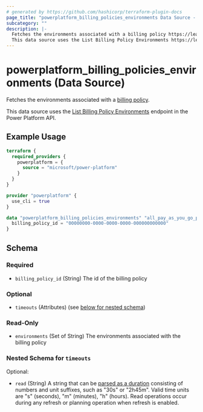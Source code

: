 ```yaml
---
# generated by https://github.com/hashicorp/terraform-plugin-docs
page_title: "powerplatform_billing_policies_environments Data Source - powerplatform"
subcategory: ""
description: |-
  Fetches the environments associated with a billing policy https://learn.microsoft.com/power-platform/admin/pay-as-you-go-overview#what-is-a-billing-policy.
  This data source uses the List Billing Policy Environments https://learn.microsoft.com/rest/api/power-platform/licensing/billing-policy-environment/list-billing-policy-environments endpoint in the Power Platform API.
---
```


# powerplatform_billing_policies_environments (Data Source)

Fetches the environments associated with a [billing policy](https://learn.microsoft.com/power-platform/admin/pay-as-you-go-overview#what-is-a-billing-policy).

This data source uses the [List Billing Policy Environments](https://learn.microsoft.com/rest/api/power-platform/licensing/billing-policy-environment/list-billing-policy-environments) endpoint in the Power Platform API.

## Example Usage

```terraform
terraform {
  required_providers {
    powerplatform = {
      source = "microsoft/power-platform"
    }
  }
}

provider "powerplatform" {
  use_cli = true
}

data "powerplatform_billing_policies_environments" "all_pay_as_you_go_policy_envs" {
  billing_policy_id = "00000000-0000-0000-0000-000000000000"
}
```

<!-- schema generated by tfplugindocs -->
## Schema

### Required

- `billing_policy_id` (String) The id of the billing policy

### Optional

- `timeouts` (Attributes) (see [below for nested schema](#nestedatt--timeouts))

### Read-Only

- `environments` (Set of String) The environments associated with the billing policy

<a id="nestedatt--timeouts"></a>
### Nested Schema for `timeouts`

Optional:

- `read` (String) A string that can be [parsed as a duration](https://pkg.go.dev/time#ParseDuration) consisting of numbers and unit suffixes, such as "30s" or "2h45m". Valid time units are "s" (seconds), "m" (minutes), "h" (hours). Read operations occur during any refresh or planning operation when refresh is enabled.
